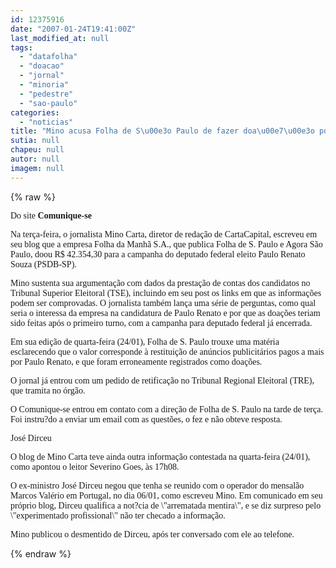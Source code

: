 ```yaml
---
id: 12375916
date: "2007-01-24T19:41:00Z"
last_modified_at: null
tags:
  - "datafolha"
  - "doacao"
  - "jornal"
  - "minoria"
  - "pedestre"
  - "sao-paulo"
categories:
  - "noticias"
title: "Mino acusa Folha de S\u00e3o Paulo de fazer doa\u00e7\u00e3o pol?tica. Jornal desmente e pede retifica\u00e7\u00e3o ao TRE"
sutia: null
chapeu: null
autor: null
imagem: null
---
```

{% raw %}
<p><P><FONT face=Verdana>Do site <STRONG>Comunique-se</STRONG></FONT></P></p>
<p><P><FONT face=Verdana>Na terça-feira, o jornalista Mino Carta, diretor de redação de CartaCapital, escreveu em seu blog que a empresa Folha da Manhã S.A., que publica Folha de S. Paulo e Agora São Paulo, doou R$ 42.354,30 para a campanha do deputado federal eleito Paulo Renato Souza (PSDB-SP).</FONT></P></p>
<p><P><FONT face=Verdana>Mino sustenta sua argumentação com dados da prestação de contas dos candidatos no Tribunal Superior Eleitoral (TSE), incluindo em seu post os links em que as informações podem ser comprovadas. O jornalista também lança uma série de perguntas, como qual seria o interessa da empresa na candidatura de Paulo Renato e por que as doações teriam sido feitas após o primeiro turno, com a campanha para deputado federal já encerrada.</FONT></P></p>
<p><P><FONT face=Verdana>Em sua edição de quarta-feira (24/01), Folha de S. Paulo trouxe uma matéria esclarecendo que o valor corresponde à restituição de anúncios publicitários pagos a mais por Paulo Renato, e que foram erroneamente registrados como doações. </FONT></P></p>
<p><P><FONT face=Verdana>O jornal já entrou com um pedido de retificação no Tribunal Regional Eleitoral (TRE), que tramita no órgão.</FONT></P></p>
<p><P><FONT face=Verdana>O Comunique-se entrou em contato com a direção de Folha de S. Paulo na tarde de terça. Foi instru?do a enviar um email com as questões, o fez e não obteve resposta.</FONT></P></p>
<p><P><FONT face=Verdana>José Dirceu</FONT></P></p>
<p><P><FONT face=Verdana>O blog de Mino Carta teve ainda outra informação contestada na quarta-feira (24/01), como apontou o leitor Severino Goes, às 17h08. </FONT></P></p>
<p><P><FONT face=Verdana>O ex-ministro José Dirceu negou que tenha se reunido com o operador do mensalão Marcos Valério em Portugal, no dia 06/01, como escreveu Mino. Em comunicado em seu próprio blog, Dirceu qualifica a not?cia de \"arrematada mentira\", e se diz surpreso pelo \"experimentado profissional\" não ter checado a informação.</FONT></P></p>
<p><P><FONT face=Verdana>Mino publicou o desmentido de Dirceu, após ter conversado com ele ao telefone.</FONT></P> </p>
{% endraw %}